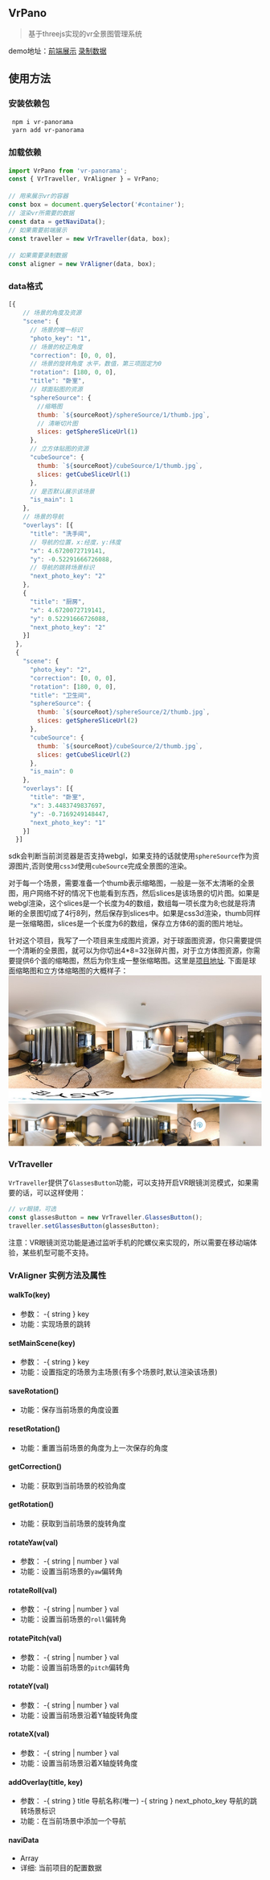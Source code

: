 ## VrPano
> 基于threejs实现的vr全景图管理系统


demo地址：[前端展示]("http//jsrun.net/gigKp/embedded/all/light/")
            [录制数据]("http://jsrun.net/figKp/embedded/all/light/")

## 使用方法

### 安装依赖包
```bash
 npm i vr-panorama
 yarn add vr-panorama
```

### 加载依赖
```js
import VrPano from 'vr-panorama';
const { VrTraveller, VrAligner } = VrPano;

// 用来展示vr的容器
const box = document.querySelector('#container');
// 渲染vr所需要的数据
const data = getNaviData();
// 如果需要前端展示
const traveller = new VrTraveller(data, box);

// 如果需要录制数据
const aligner = new VrAligner(data, box);

```
### data格式

```js
[{
    // 场景的角度及资源
    "scene": {
      // 场景的唯一标识
      "photo_key": "1",
      // 场景的校正角度
      "correction": [0, 0, 0],
      // 场景的旋转角度 水平，数值，第三项固定为0
      "rotation": [180, 0, 0],
      "title": "卧室",
      // 球面贴图的资源
      "sphereSource": {
        //缩略图
        thumb: `${sourceRoot}/sphereSource/1/thumb.jpg`,
        // 清晰切片图
        slices: getSphereSliceUrl(1)
      },
      // 立方体贴图的资源
      "cubeSource": {
        thumb: `${sourceRoot}/cubeSource/1/thumb.jpg`,
        slices: getCubeSliceUrl(1)
      },
      // 是否默认展示该场景
      "is_main": 1
    },
    // 场景的导航
    "overlays": [{
      "title": "洗手间",
      // 导航的位置，x:经度，y:纬度
      "x": 4.6720072719141,
      "y": -0.52291666726088,
      // 导航的跳转场景标识
      "next_photo_key": "2"
    },
    {
      "title": "厨房",
      "x": 4.6720072719141,
      "y": 0.52291666726088,
      "next_photo_key": "2"
    }]
  },
  {
    "scene": {
      "photo_key": "2",
      "correction": [0, 0, 0],
      "rotation": [180, 0, 0],
      "title": "卫生间",
      "sphereSource": {
        thumb: `${sourceRoot}/sphereSource/2/thumb.jpg`,
        slices: getSphereSliceUrl(2)
      },
      "cubeSource": {
        thumb: `${sourceRoot}/cubeSource/2/thumb.jpg`,
        slices: getCubeSliceUrl(2)
      },
      "is_main": 0
    },
    "overlays": [{
      "title": "卧室",
      "x": 3.4483749837697,
      "y": -0.7169249148447,
      "next_photo_key": "1"
    }]
  }]
```

sdk会判断当前浏览器是否支持webgl，如果支持的话就使用`sphereSource`作为资源图片,否则使用`css3d`使用`cubeSource`完成全景图的渲染。

对于每一个场景，需要准备一个thumb表示缩略图，一般是一张不太清晰的全景图，用户网络不好的情况下也能看到东西，然后slices是该场景的切片图。如果是webgl渲染，这个slices是一个长度为4的数组，数组每一项长度为8;也就是将清晰的全景图切成了4行8列，然后保存到slices中。如果是css3d渲染，thumb同样是一张缩略图，slices是一个长度为6的数组，保存立方体6的面的图片地址。

针对这个项目，我写了一个项目来生成图片资源，对于球面图资源，你只需要提供一个清晰的全景图，就可以为你切出4*8=32张碎片图，对于立方体图资源，你需要提供6个面的缩略图，然后为你生成一整张缩略图。这里是[项目地址](https://github.com/fightingm/vrsources).
下面是球面缩略图和立方体缩略图的大概样子：
![球面缩略图](./assets/sphereSource/1/thumb.jpg)
![立方体缩略图](./assets/cubeSource/1/thumb.jpg)

### VrTraveller

`VrTraveller`提供了`GlassesButton`功能，可以支持开启VR眼镜浏览模式，如果需要的话，可以这样使用：
```js
// vr眼镜，可选
const glassesButton = new VrTraveller.GlassesButton();
traveller.setGlassesButton(glassesButton);
```
注意：VR眼镜浏览功能是通过监听手机的陀螺仪来实现的，所以需要在移动端体验，某些机型可能不支持。

### VrAligner 实例方法及属性

#### walkTo(key)

- 参数：
    -{ string } key
- 功能：实现场景的跳转

#### setMainScene(key)

- 参数：
    -{ string } key
- 功能：设置指定的场景为主场景(有多个场景时,默认渲染该场景)

#### saveRotation()

- 功能：保存当前场景的角度设置

#### resetRotation()

- 功能：重置当前场景的角度为上一次保存的角度

#### getCorrection()

- 功能：获取到当前场景的校验角度

#### getRotation()

- 功能：获取到当前场景的旋转角度

#### rotateYaw(val)

- 参数：
    -{ string | number } val
- 功能：设置当前场景的`yaw`偏转角

#### rotateRoll(val)

- 参数：
    -{ string | number } val
- 功能：设置当前场景的`roll`偏转角

#### rotatePitch(val)

- 参数：
    -{ string | number } val
- 功能：设置当前场景的`pitch`偏转角

#### rotateY(val)

- 参数：
    -{ string | number } val
- 功能：设置当前场景沿着Y轴旋转角度

#### rotateX(val)

- 参数：
    -{ string | number } val
- 功能：设置当前场景沿着X轴旋转角度

#### addOverlay(title, key)

- 参数：
    -{ string } title 导航名称(唯一)
    -{ string } next_photo_key 导航的跳转场景标识
- 功能：在当前场景中添加一个导航

#### naviData

- Array
- 详细: 当前项目的配置数据

